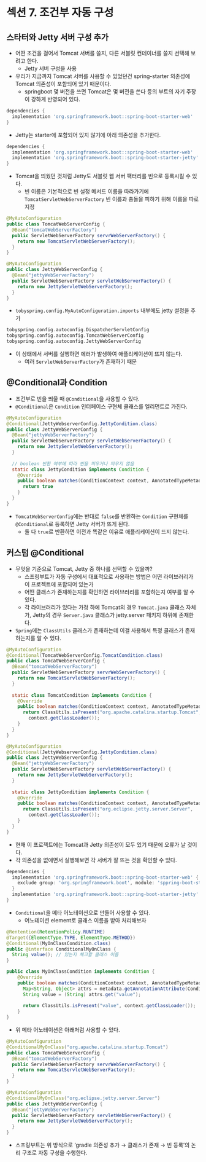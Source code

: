 # 섹션 7. 조건부 자동 구성
## 스타터와 Jetty 서버 구성 추가

- 어떤 조건을 걸어서 Tomcat 서버를 쓸지, 다른 서블릿 컨테이너를 쓸지 선택해 보려고 한다.
    - Jetty 서버 구성을 사용
- 우리가 지금까지 Tomcat 서버를 사용할 수 있었던건 spring-starter 의존성에 Tomcat 의존성이 포함되어 있기 때문이다.
    - springboot 몇 버전을 쓰면 Tomcat은 몇 버전을 쓴다 등의 부트의 자기 주장이 강하게 반영되어 있다.

```groovy
dependencies {
  implementation 'org.springframework.boot::spring-boot-starter-web'
}
```

- Jetty는 starter에 포함되어 있지 않기에 아래 의존성을 추가한다.

```groovy
dependencies {
  implementation 'org.springframework.boot::spring-boot-starter-web'
  implementation 'org.springframework.boot::spring-boot-starter-jetty'
}
```

- Tomcat을 띄웠던 것처럼 Jetty도 서블릿 웹 서버 팩터리를 빈으로 등록시킬 수 있다.
    - 빈 이름은 기본적으로 빈 설정 메서드 이름을 따라가기에 `TomcatServletWebServerFactory` 빈 이름과 충돌을 피하기 위해 이름을 따로 지정

```java
@MyAutoConfiguration
public class TomcatWebServerConfig {
  @Bean("tomcatWebServerFactory")
  public ServletWebServerFactory servrWebServerFactory() {
    return new TomcatServletWebServerFactory();
  }
}

@MyAutoConfiguration
public class JettyWebServerConfig {
  @Bean("jettyWebServerFactory")
  public ServletWebServerFactory servletWebServerFactory() {
    return new JettyServletWebServerFactory();
  }
}
```

- `tobyspring.config.MyAutoConfiguration.imports` 내부에도 jetty 설정을 추가

```groovy
tobyspring.config.autoconfig.DispatcherServletConfig
tobyspring.config.autoconfig.TomcatWebServerConfig
tobyspring.config.autoconfig.JettyWebServerConfig
```

- 이 상태에서 서버를 실행하면 에러가 발생하여 애플리케이션이 뜨지 않는다.
    - 여러 `ServletWebServerFactory`가 존재하기 때문

## @Conditional과 Condition

- 조건부로 빈을 띄울 때 `@Conditional`을 사용할 수 있다.
- `@Conditional`은 `Condition` 인터페이스 구현체 클래스를 엘리먼트로 가진다.

```java
@MyAutoConfiguration
@Conditional(JettyWebserverConfig.JettyCondition.class)
public class JettyWebServerConfig {
  @Bean("jettyWebServerFactory")
  public ServletWebServerFactory servletWebServerFactory() {
    return new JettyServletWebServerFactory();
  }
  
  // boolean 반환 여부에 따라 빈을 띄우거나 띄우지 않음
  static class JettyCondition implements Condition {
    @Override
    public boolean matches(ConditionContext context, AnnotatedTypeMetadata metadata) {
      return true
    }
  }
}
```

- `TomcatWebServerConfig`에는 반대로 `false`를 반환하는 `Condition` 구현체를 `@Conditional`로 등록하면 Jetty 서버가 뜨게 된다.
  - 둘 다 `true`르 반환하면 이전과 똑같은 이유로 애플리케이션이 뜨지 않는다.

## 커스텀 @Conditional

- 무엇을 기준으로 Tomcat, Jetty 중 하나를 선택할 수 있을까?
  - 스프링부트가 자동 구성에서 대표적으로 사용하는 방법은 어떤 라이브러리가 이 프로젝트에 포함되어 있는가
  - 어떤 클래스가 존재하는지를 확인하면 라이브러리를 포함하는지 여부를 알 수 있다.
  - 각 라이브러리가 있다는 가정 하에 Tomcat의 경우 `Tomcat.java` 클래스 자체가, Jetty의 경우 `Server.java` 클래스가 jetty.server 패키지 하위에 존재한다.
- `Spring`에는 `ClassUtils` 클래스가 존재하는데 이걸 사용해서 특정 클래스가 존재하는지를 알 수 있다.

```java
@MyAutoConfiguration
@Conditional(TomcatWebServerConfig.TomcatCondition.class)
public class TomcatWebServerConfig {
  @Bean("tomcatWebServerFactory")
  public ServletWebServerFactory servrWebServerFactory() {
    return new TomcatServletWebServerFactory();
  }
  
  static class TomcatCondition implements Condition {
    @Override
    public boolean matches(ConditionContext context, AnnotatedTypeMetadata metadata) {
      return ClassUtils.isPresent("org.apache.catalina.startup.Tomcat", 
        context.getClassLoader());
    }
  }
}

@MyAutoConfiguration
@Conditional(JettyWebserverConfig.JettyCondition.class)
public class JettyWebServerConfig {
  @Bean("jettyWebServerFactory")
  public ServletWebServerFactory servletWebServerFactory() {
    return new JettyServletWebServerFactory();
  }
  
  static class JettyCondition implements Condition {
    @Override
    public boolean matches(ConditionContext context, AnnotatedTypeMetadata metadata) {
      return ClassUtils.isPresent("org.eclipse.jetty.server.Server", 
        context.getClassLoader());
    }
  }
}
```

- 현재 이 프로젝트에는 Tomcat과 Jetty 의존성이 모두 있기 때문에 오류가 날 것이다.
- 각 의존성을 없애면서 실행해보면 각 서버가 잘 뜨는 것을 확인할 수 있다.

```groovy
dependencies {
  implementation 'org.springframework.boot::spring-boot-starter-web' {
    exclude group: 'org.springframework.boot', module: 'sppring-boot-starter-tomcat'
  }
  implementation 'org.springframework.boot::spring-boot-starter-jetty'
}
```

- `Conditional`을 메타 어노테이션으로 만들어 사용할 수 있다.
  - 어노테이션 element로 클래스 이름을 받아 처리해보자

```java
@Rentention(RetentionPolicy.RUNTIME)
@Target({ElementType.TYPE, ElementType.METHOD})
@Conditional(MyOnClassCondition.class)
public @interface ConditionalMyOnClass {
  String value(); // 있는지 체크할 클래스 이름
}
```

```java
public class MyOnClassCondition implements Condition {
    @Override
    public boolean matches(ConditionContext context, AnnotatedTypeMetadata metadata) {
      Map<String, Object> attrs = metadata.getAnnotationAttribute(ConditionalMyOnClass.class());
      String value = (String) attrs.get("value");
      
      return ClassUtils.isPresent("value", context.getClassLoader());
    }
}
```

- 위 메타 어노테이션은 아래처럼 사용할 수 있다.

```java
@MyAutoConfiguration
@ConditionalMyOnClass("org.apache.catalina.startup.Tomcat")
public class TomcatWebServerConfig {
  @Bean("tomcatWebServerFactory")
  public ServletWebServerFactory servrWebServerFactory() {
    return new TomcatServletWebServerFactory();
  }
}

@MyAutoConfiguration
@ConditionalMyOnClass("org.eclipse.jetty.server.Server")
public class JettyWebServerConfig {
  @Bean("jettyWebServerFactory")
  public ServletWebServerFactory servletWebServerFactory() {
    return new JettyServletWebServerFactory();
  }
}
```

- 스프링부트는 위 방식으로 ‘gradle 의존성 추가 → 클래스가 존재 → 빈 등록’의 논리 구조로 자동 구성을 수행한다.
